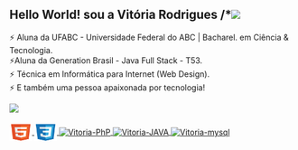 <div align=>
<h2>Hello World! sou a Vitória Rodrigues /*<img src= "https://raw.githubusercontent.com/kaueMarques/kaueMarques/master/hi.gif" width="30px"*/>
</div>
<div>
     
⚡ Aluna da UFABC - Universidade Federal do ABC | Bacharel. em Ciência & Tecnologia. <br>
⚡Aluna da Generation Brasil - Java Full Stack - T53. <br>
⚡ Técnica em Informática para Internet (Web Design). <br>
⚡ E também uma pessoa apaixonada por tecnologia!
 </div>
 <div>
  <a href="https://github.com/vitoriarodris26">
  <img height="180em" src="https://github-readme-stats.vercel.app/api?username=vitoriarodris26&show_icons=true&theme=tokyonight&include_all_commits=true&count_private=true"/>
  <!-- <img height="150em" src="https://github-readme-stats.vercel.app/api/top-langs/?username=vitoriarodris26&layout=compact&langs_count=7&theme=tokyonight"/>
</div> -->

 <div style="display: inline_block"><br>
  <img align="center" alt="vi-HTML" height="30" width="40" src="https://raw.githubusercontent.com/devicons/devicon/master/icons/html5/html5-original.svg">
  <img align="center" alt="vi-CSS" height="30" width="40" src="https://raw.githubusercontent.com/devicons/devicon/master/icons/css3/css3-original.svg">
  <img align="center" alt="Vitoria-PhP" height="30" width="40" src="https://cdn.jsdelivr.net/gh/devicons/devicon/icons/php/php-original.svg">
  <img align="center" alt="Vitoria-JAVA" height="30" width="40" src="https://cdn.jsdelivr.net/gh/devicons/devicon/icons/java/java-original.svg" />
  <img align="center" alt="Vitoria-mysql" height="30" width="40" src="https://cdn.jsdelivr.net/gh/devicons/devicon/icons/mysql/mysql-original.svg"" />
</div>

